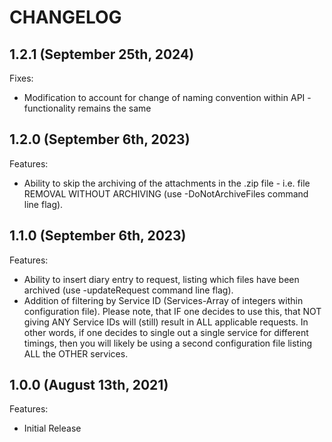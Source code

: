 # CHANGELOG

## 1.2.1 (September 25th, 2024)

Fixes:

- Modification to account for change of naming convention within API - functionality remains the same


## 1.2.0 (September 6th, 2023)

Features:

- Ability to skip the archiving of the attachments in the .zip file - i.e. file REMOVAL WITHOUT ARCHIVING (use -DoNotArchiveFiles command line flag).

## 1.1.0 (September 6th, 2023)

Features:

- Ability to insert diary entry to request, listing which files have been archived (use -updateRequest command line flag).
- Addition of filtering by Service ID (Services-Array of integers within configuration file). Please note, that IF one decides to use this, that NOT giving ANY Service IDs will (still) result in ALL applicable requests. In other words, if one decides to single out a single service for different timings, then you will likely be using a second configuration file listing ALL the OTHER services.

## 1.0.0 (August 13th, 2021)

Features:

- Initial Release
